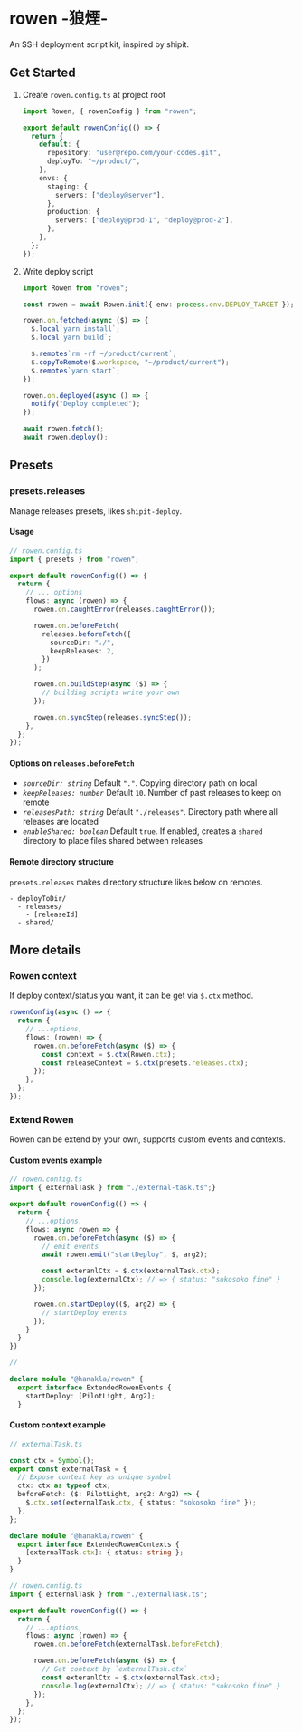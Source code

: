 # rowen -狼煙-

An SSH deployment script kit, inspired by shipit.

## Get Started

1. Create `rowen.config.ts` at project root

   ```ts
   import Rowen, { rowenConfig } from "rowen";

   export default rowenConfig(() => {
     return {
       default: {
         repository: "user@repo.com/your-codes.git",
         deployTo: "~/product/",
       },
       envs: {
         staging: {
           servers: ["deploy@server"],
         },
         production: {
           servers: ["deploy@prod-1", "deploy@prod-2"],
         },
       },
     };
   });
   ```

2. Write deploy script

   ```ts
   import Rowen from "rowen";

   const rowen = await Rowen.init({ env: process.env.DEPLOY_TARGET });

   rowen.on.fetched(async ($) => {
     $.local`yarn install`;
     $.local`yarn build`;

     $.remotes`rm -rf ~/product/current`;
     $.copyToRemote($.workspace, "~/product/current");
     $.remotes`yarn start`;
   });

   rowen.on.deployed(async () => {
     notify("Deploy completed");
   });

   await rowen.fetch();
   await rowen.deploy();
   ```

## Presets

### presets.releases

Manage releases presets, likes `shipit-deploy`.

#### Usage

```ts
// rowen.config.ts
import { presets } from "rowen";

export default rowenConfig(() => {
  return {
    // ... options
    flows: async (rowen) => {
      rowen.on.caughtError(releases.caughtError());

      rowen.on.beforeFetch(
        releases.beforeFetch({
          sourceDir: "./",
          keepReleases: 2,
        })
      );

      rowen.on.buildStep(async ($) => {
        // building scripts write your own
      });

      rowen.on.syncStep(releases.syncStep());
    },
  };
});
```

#### Options on `releases.beforeFetch`

- _`sourceDir: string`_ Default `"."`. Copying directory path on local
- _`keepReleases: number`_ Default `10`. Number of past releases to keep on remote
- _`releasesPath: string`_ Default `"./releases"`. Directory path where all releases are located
- _`enableShared: boolean`_ Default `true`. If enabled, creates a `shared` directory to place files shared between releases

#### Remote directory structure

`presets.releases` makes directory structure likes below on remotes.

```
- deployToDir/
  - releases/
    - [releaseId]
  - shared/
```

## More details

### Rowen context

If deploy context/status you want, it can be get via `$.ctx` method.

```ts
rowenConfig(async () => {
  return {
    // ...options,
    flows: (rowen) => {
      rowen.on.beforeFetch(async ($) => {
        const context = $.ctx(Rowen.ctx);
        const releaseContext = $.ctx(presets.releases.ctx);
      });
    },
  };
});
```

### Extend Rowen

Rowen can be extend by your own, supports custom events and contexts.

#### Custom events example

```ts
// rowen.config.ts
import { externalTask } from "./external-task.ts";}

export default rowenConfig(() => {
  return {
    // ...options,
    flows: async rowen => {
      rowen.on.beforeFetch(async ($) => {
        // emit events
        await rowen.emit("startDeploy", $, arg2);

        const exteranlCtx = $.ctx(externalTask.ctx);
        console.log(externalCtx); // => { status: "sokosoko fine" }
      });

      rowen.on.startDeploy(($, arg2) => {
        // startDeploy events
      });
    }
  }
})

//

declare module "@hanakla/rowen" {
  export interface ExtendedRowenEvents {
    startDeploy: [PilotLight, Arg2];
  }
```

#### Custom context example

```ts
// externalTask.ts

const ctx = Symbol();
export const externalTask = {
  // Expose context key as unique symbol
  ctx: ctx as typeof ctx,
  beforeFetch: ($: PilotLight, arg2: Arg2) => {
    $.ctx.set(externalTask.ctx, { status: "sokosoko fine" });
  },
};

declare module "@hanakla/rowen" {
  export interface ExtendedRowenContexts {
    [externalTask.ctx]: { status: string };
  }
}
```

```ts
// rowen.config.ts
import { externalTask } from "./externalTask.ts";

export default rowenConfig(() => {
  return {
    // ...options,
    flows: async (rowen) => {
      rowen.on.beforeFetch(externalTask.beforeFetch);

      rowen.on.beforeFetch(async ($) => {
        // Get context by `externalTask.ctx`
        const exteranlCtx = $.ctx(externalTask.ctx);
        console.log(externalCtx); // => { status: "sokosoko fine" }
      });
    },
  };
});
```
